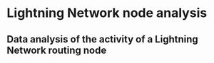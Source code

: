 # Lightning Network node analysis

## Data analysis of the activity of a Lightning Network routing node
